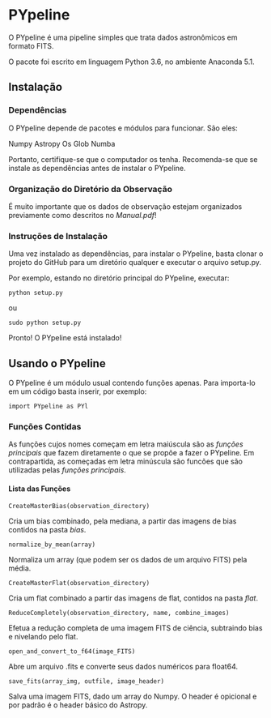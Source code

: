 # PYpeline

O PYpeline é uma pipeline simples que trata dados astronômicos em formato FITS.

O pacote foi escrito em linguagem Python 3.6, no ambiente Anaconda 5.1.

## Instalação

### Dependências

O PYpeline depende de pacotes e módulos para funcionar. São eles:

Numpy
Astropy
Os
Glob
Numba

Portanto, certifique-se que o computador os tenha. Recomenda-se que se instale as dependências antes de instalar o PYpeline.

### Organização do Diretório da Observação

É muito importante que os dados de observação estejam organizados previamente como descritos no *Manual.pdf*! 

### Instruções de Instalação

Uma vez instalado as dependências, para instalar o PYpeline, basta clonar o projeto do GitHub para um diretório qualquer e executar o arquivo setup.py.

Por exemplo, estando no diretório principal do PYpeline, executar:

```
python setup.py 
```

ou

```
sudo python setup.py 
```

Pronto! O PYpeline está instalado!


## Usando o PYpeline

O PYpeline é um módulo usual contendo funções apenas. Para importa-lo em um código basta inserir, por exemplo:

```
import PYpeline as PYl
```

### Funções Contidas

As funções cujos nomes começam em letra maiúscula são as *funções principais* que fazem diretamente o que se propõe a fazer o PYpeline. Em contrapartida, as começadas em letra minúscula são funcões que são utilizadas pelas *funções principais*.

#### Lista das Funções

```
CreateMasterBias(observation_directory)
```
Cria um bias combinado, pela mediana, a partir das imagens de bias contidos na pasta *bias*.


```
normalize_by_mean(array)
```
Normaliza um array (que podem ser os dados de um arquivo FITS) pela média.


```
CreateMasterFlat(observation_directory)
```
Cria um flat combinado a partir das imagens de flat, contidos na pasta *flat*.


```
ReduceCompletely(observation_directory, name, combine_images) 
```
Efetua a redução completa de uma imagem FITS de ciência, subtraindo bias e nivelando pelo flat.


```
open_and_convert_to_f64(image_FITS)
```
Abre um arquivo .fits e converte seus dados numéricos para float64.


```
save_fits(array_img, outfile, image_header)
```
Salva uma imagem FITS, dado um array do Numpy. O header é opicional e por padrão é o header básico do Astropy.

